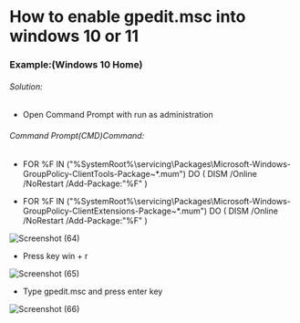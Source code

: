 # How to enable gpedit.msc into windows 10 or 11

### Example:(Windows 10 Home) ###

<h6>Solution:</h6>


+ Open Command Prompt with  run as administration
<h6>Command Prompt(CMD)Command:</h6>

+ FOR %F IN ("%SystemRoot%\servicing\Packages\Microsoft-Windows-GroupPolicy-ClientTools-Package~*.mum") DO (
DISM /Online /NoRestart /Add-Package:"%F" )


+ FOR %F IN        ("%SystemRoot%\servicing\Packages\Microsoft-Windows-GroupPolicy-ClientExtensions-Package~*.mum") DO (
DISM /Online /NoRestart /Add-Package:"%F" )


![Screenshot (64)](https://user-images.githubusercontent.com/69615463/137346363-be5a84c6-1d45-4468-aa1f-0ecd9298f1ee.png)

+ Press  key win + r

![Screenshot (65)](https://user-images.githubusercontent.com/69615463/137346513-52927107-5d31-41aa-9b4d-9edf8559f9cc.png)


+ Type gpedit.msc and press enter key

![Screenshot (66)](https://user-images.githubusercontent.com/69615463/137346697-bd8a0eb7-4e30-4aa5-af50-ac1e94402186.png)
